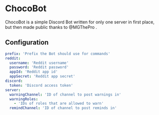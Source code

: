# ChocoBot

ChocoBot is a simple Discord Bot written for only one server in first place, but then made public thanks to @MGThePro .

## Configuration

```yaml
prefix: 'Prefix the Bot should use for commands'
reddit:
  username: 'Reddit username'
  password: 'Reddit password'
  appId: 'Reddit app id'
  appSecret: 'Reddit app secret'
discord:
  token: 'Discord access token'
server:
  warningChannel: 'ID of channel to post warnings in'
  warningRoles:
    - 'IDs of roles that are allowed to warn'
  remindChannel: 'ID of channel to post reminds in'
```
